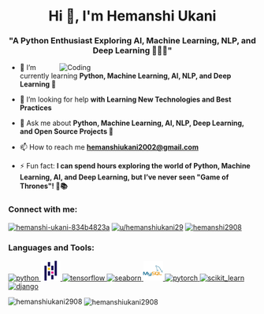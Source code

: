 <h1 align="center">Hi 👋, I'm Hemanshi Ukani</h1>
<h3 align="center">"A Python Enthusiast Exploring AI, Machine Learning, NLP, and Deep Learning 🌟🤖🚀"</h3>
<img align="right" alt="Coding" width="400" src="https://github.com/user-attachments/assets/8e0de9ec-7720-4791-a3bc-3d64f1eb078c
">


- 🌱 I’m currently learning **Python, Machine Learning, AI, NLP, and Deep Learning 🚀**

- 🤝 I’m looking for help **with Learning New Technologies and Best Practices**

- 💬 Ask me about **Python, Machine Learning, AI, NLP, Deep Learning, and Open Source Projects 🌟**

- 📫 How to reach me **hemanshiukani2002@gmail.com**

- ⚡ Fun fact: **I can spend hours exploring the world of Python, Machine Learning, AI, and Deep Learning, but I’ve never seen "Game of Thrones"! 🤖📚**

<h3 align="left">Connect with me:</h3>
<p align="left">
<a href="https://linkedin.com/in/hemanshi-ukani-834b4823a" target="blank"><img align="center" src="https://raw.githubusercontent.com/rahuldkjain/github-profile-readme-generator/master/src/images/icons/Social/linked-in-alt.svg" alt="hemanshi-ukani-834b4823a" height="30" width="40" /></a>
<a href="https://www.leetcode.com/u/hemanshiukani29" target="blank"><img align="center" src="https://raw.githubusercontent.com/rahuldkjain/github-profile-readme-generator/master/src/images/icons/Social/leet-code.svg" alt="u/hemanshiukani29" height="30" width="40" /></a>
<a href="https://www.hackerrank.com/profile/hemanshi2908" target="blank"><img align="center" src="https://raw.githubusercontent.com/rahuldkjain/github-profile-readme-generator/master/src/images/icons/Social/hackerrank.svg" alt="hemanshi2908" height="30" width="40" /></a>
</p>

<h3 align="left">Languages and Tools:</h3>
<p align="left">  <a href="https://www.python.org" target="_blank" rel="noreferrer"> <img src="https://user-images.githubusercontent.com/74038190/212257472-08e52665-c503-4bd9-aa20-f5a4dae769b5.gif" alt="python" width="40" height="40"/> </a><a href="https://pandas.pydata.org/" target="_blank" rel="noreferrer"> <img src="https://raw.githubusercontent.com/devicons/devicon/2ae2a900d2f041da66e950e4d48052658d850630/icons/pandas/pandas-original.svg" alt="pandas" width="40" height="40"/> </a> <a href="https://www.tensorflow.org" target="_blank" rel="noreferrer"> <img src="https://www.vectorlogo.zone/logos/tensorflow/tensorflow-icon.svg" alt="tensorflow" width="40" height="40"/> </a> <a href="https://seaborn.pydata.org/" target="_blank" rel="noreferrer"> <img src="https://seaborn.pydata.org/_images/logo-mark-lightbg.svg" alt="seaborn" width="40" height="40"/> </a><a href="https://www.mysql.com/" target="_blank" rel="noreferrer"> <img src="https://raw.githubusercontent.com/devicons/devicon/master/icons/mysql/mysql-original-wordmark.svg" alt="mysql" width="40" height="40"/> </a>  <a href="https://pytorch.org/" target="_blank" rel="noreferrer"> <img src="https://www.vectorlogo.zone/logos/pytorch/pytorch-icon.svg" alt="pytorch" width="40" height="40"/> </a> <a href="https://scikit-learn.org/" target="_blank" rel="noreferrer"> <img src="https://upload.wikimedia.org/wikipedia/commons/0/05/Scikit_learn_logo_small.svg" alt="scikit_learn" width="40" height="40"/> </a><a href="https://www.djangoproject.com/" target="_blank" rel="noreferrer"> <img src="https://cdn.worldvectorlogo.com/logos/django.svg" alt="django" width="40" height="40"/> </a> </p>

<p><img align="left" src="https://github-readme-stats.vercel.app/api/top-langs?username=hemanshiukani2908&show_icons=true&locale=en&layout=compact" alt="hemanshiukani2908" /></p>

<p>&nbsp;<img align="center" src="https://github-readme-stats.vercel.app/api?username=hemanshiukani2908&show_icons=true&locale=en" alt="hemanshiukani2908" /></p>

